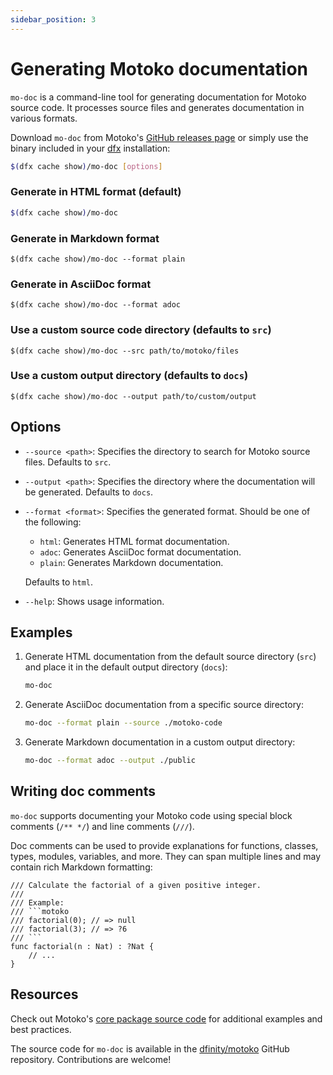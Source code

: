 ```yaml
---
sidebar_position: 3
---
```


# Generating Motoko documentation

`mo-doc` is a command-line tool for generating documentation for Motoko source code. It processes source files and generates documentation in various formats.

Download `mo-doc` from Motoko's [GitHub releases page](https://github.com/dfinity/motoko/releases) or simply use the binary included in your [dfx](https://internetcomputer.org/docs/current/developer-docs/setup/install) installation:

``` bash
$(dfx cache show)/mo-doc [options]
```

### Generate in HTML format (default)

```bash
$(dfx cache show)/mo-doc
```

### Generate in Markdown format

```
$(dfx cache show)/mo-doc --format plain
```

### Generate in AsciiDoc format

```
$(dfx cache show)/mo-doc --format adoc
```

### Use a custom source code directory (defaults to `src`)

```
$(dfx cache show)/mo-doc --src path/to/motoko/files
```

### Use a custom output directory (defaults to `docs`)

```
$(dfx cache show)/mo-doc --output path/to/custom/output
```

## Options

- `--source <path>`: Specifies the directory to search for Motoko source files. Defaults to `src`.

- `--output <path>`: Specifies the directory where the documentation will be generated. Defaults to `docs`.

- `--format <format>`: Specifies the generated format. Should be one of the following:
  - `html`: Generates HTML format documentation.
  - `adoc`: Generates AsciiDoc format documentation.
  - `plain`: Generates Markdown documentation.

  Defaults to `html`.

- `--help`: Shows usage information.

## Examples

1. Generate HTML documentation from the default source directory (`src`) and place it in the default output directory (`docs`):

   ```bash
   mo-doc
   ```

2. Generate AsciiDoc documentation from a specific source directory:

   ```bash
   mo-doc --format plain --source ./motoko-code
   ```

3. Generate Markdown documentation in a custom output directory:

   ```bash
   mo-doc --format adoc --output ./public
   ```

## Writing doc comments

`mo-doc` supports documenting your Motoko code using special block comments (`/** */`) and line comments (`///`).

Doc comments can be used to provide explanations for functions, classes, types, modules, variables, and more. They can span multiple lines and may contain rich Markdown formatting:

```motoko no-repl
/// Calculate the factorial of a given positive integer.
///
/// Example:
/// ```motoko
/// factorial(0); // => null
/// factorial(3); // => ?6
/// ```
func factorial(n : Nat) : ?Nat {
    // ...
}
```

## Resources
Check out Motoko's [core package source code](https://github.com/dfinity/motoko-core/tree/main/src) for additional examples and best practices.

The source code for `mo-doc` is available in the [dfinity/motoko](https://github.com/dfinity/motoko/tree/master/src/docs) GitHub repository. Contributions are welcome!

